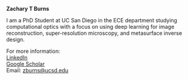 **Zachary T Burns**

I am a PhD Student at UC San Diego in the ECE department studying computational optics with a focus on using deep learning for image reconstruction, super-resolution microscopy, and metasurface inverse design.

For more information:\
[LinkedIn](https://www.linkedin.com/in/zachary-burns-b25958181/)\
[Google Scholar](https://scholar.google.com/citations?user=twWd2REAAAAJ&hl=en&oi=ao)\
Email: zburns@ucsd.edu


<!---
Zach-T-Burns/Zach-T-Burns is a ✨ special ✨ repository because its `README.md` (this file) appears on your GitHub profile.
You can click the Preview link to take a look at your changes.
--->
